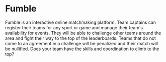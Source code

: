 # Fumble
Fumble is an interactive online matchmaking platform. Team captains can register their teams for any sport or game and manage their team's availability for events. They will be able to challenge other teams around the area and fight their way to the top of the leaderboards. Teams that do not come to an agreement in a challenge will be penalized and their match will be nullified. Does your team have the skills and coordination to climb to the top?
